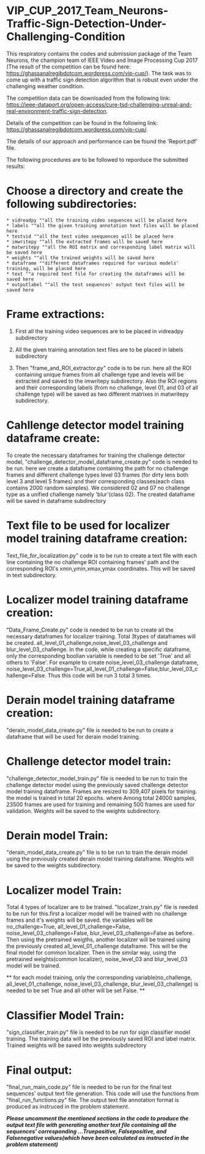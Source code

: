 # VIP_CUP_2017_Team_Neurons-Traffic-Sign-Detection-Under-Challenging-Condition
This respiratory contains the codes and submission package of the Team Neurons, the champion team of IEEE Video and Image Processing Cup 2017 (The result of the competition can be found here: https://ghassanalregibdotcom.wordpress.com/vip-cup/). The task was to come up with a traffic sign detection algorithm that is robust even under the challenging weather condition. 

The competition data can be downloaded from the following link: 
https://ieee-dataport.org/open-access/cure-tsd-challenging-unreal-and-real-environment-traffic-sign-detection.

Details of the competition can be found in the following link:
https://ghassanalregibdotcom.wordpress.com/vip-cup/.

The details of our approach and performance can be found the 'Report.pdf' file. 

The following procedures are to be followed to reporduce the submitted results:


# Choose a directory and create the following subdirectories:

	* vidreadpy ""all the training video sequences will be placed here
	* labels ""all the given training annotation text files will be placed here
	* testvid ""all the test video seequences will be placed here
	* imwritepy ""all the extracted frames will be saved here
	* matwritepy ""all the ROI matrix and corresponding label matrix will be saved here
	* weights ""all the trained weights will be saved here
	* dataframe ""different dataframes required for various models' training, will be placed here
	* text ""a required text file for creating the dataframes will be saved here
	* outputlabel ""all the test sequences' output text files will be saved here


# Frame extractions:

1) First all the training video sequences are to be placed in vidreadpy subdirectory

2) All the given training annotation text files are to be placed in labels subdirectory

3) Then "frame_and_ROI_extractor.py" code is to be run. here all the ROI containing unique frames from all challenge type and levels will be extracted and saved to the imwritepy subdirectory. Also the ROI regions and their corresponding labels (from no challenge, level 01, and 03 of all challenge type) will be saved as two different matrixes in matwritepy subdirectory.


# Cahllenge detector model training dataframe create:
To create the necessary dataframes for training the challenge detector model, "challenge_detector_model_dataframe_create.py" code is needed to be run. here we create a dataframe containing the path for no challenge frames and different challenge types level 03 frames (for dirty lens both level 3 and level 5 frames) and their corresponding classes(each class contains 2000 random samples). We considered 02 and 07 no challenge type as a unified challenge namely 'blur'(class 02). The created dataframe will be saved in dataframe subdirectory


# Text file to be used for localizer model training dataframe creation:
Text_file_for_localization.py" code is to be run to create a text file with each line containing the no challenge ROI containing frames' path and the corresponding ROI's xmin,ymin,xmax,ymax coordinates. This will be saved in text subdirectory.


# Localizer model training dataframe creation:
"Data_Frame_Create.py" code is needed to be run to create all the necessary dataframes for localizer training. Total 3types of dataframes will be created. all_level_01_challenge,noise_level_03_challenge and blur_level_03_challenge. In the code, while creating a specific dataframe, only the corresponding boolian variable is needed to be set 'True' and all others to 'False'. For example to create noise_level_03_challenge dataframe, noise_level_03_challenge=True,all_level_01_challenge=False,blur_level_03_challenge=False. Thus this code will be run 3 total 3 times.

# Derain model training dataframe creation:
"derain_model_data_create.py" file is needed to be run to create a dataframe that will be used for derain model training.

# Challenge detector model train:
"challenge_detector_model_train.py" file is needed to be run to train the challenge detector model using the previously saved challenge detector model training dataframe. Frames are resized to 309,407 pixels for training. the model is trained in total 20 epochs. where Among total 24000 samples, 23500 frames are used for training and remaining 500 frames are used for validation. Weights will be saved to the weights subdirectory.

# Derain model Train:
"derain_model_data_create.py" file is to be run to train the derain model using the previously created derain model training dataframe. Weights will be saved to the weights subdirectory.


# Localizer model Train:
Total 4 types of localizer are to be trained. "localizer_train.py" file is needed to be run for this.first a localizer model will be trained with no challenge frames and it's weights will be saved. the variables will be no_challenge=True, all_level_01_challenge=False, noise_level_03_challenge=False, blur_level_03_challenge=False as before. Then using the pretrained weigths, another localizer will be trained using the previously created all_level_01_challenge dataframe. This will be the final model for common localizer. Then in the similar way, using the pretrained weights(common localizer), noise_level_03 and blur_level_03 model will be trained. 

** for each model training, only the corresponding variable(no_challenge, all_level_01_challenge, noise_level_03_challenge, blur_level_03_challenge) is needed to be set True and all other will be set False. **

# Classifier Model Train:
"sign_classifier_train.py" file is needed to be run for sign classifier model training. The training data will be the previously saved ROI and label matrix. Trained weights will be saved into weights subdirectory

# Final output:
"final_run_main_code.py" file is needed to be run for the final test sequences' output text file generation. This code will use the functions from "final_run_functions.py" file. The output text file annotation format is produced as instruced in the problem statement. 

***Please uncomment the mentioned sections in the code to produce the output text file with generating another text file containing all the sequences' corresponding ...Truepositive, Falsepositive, and Falsenegative values(which have been calculated as instructed in the problem statement)***


